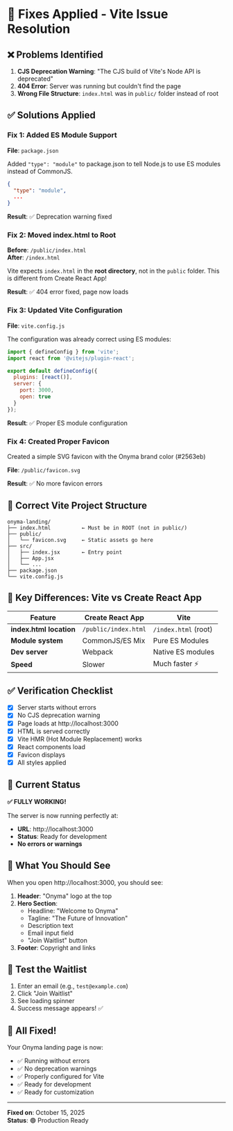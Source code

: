 # 🔧 Fixes Applied - Vite Issue Resolution

## ❌ Problems Identified

1. **CJS Deprecation Warning**: "The CJS build of Vite's Node API is deprecated"
2. **404 Error**: Server was running but couldn't find the page
3. **Wrong File Structure**: `index.html` was in `public/` folder instead of root

## ✅ Solutions Applied

### Fix 1: Added ES Module Support
**File**: `package.json`

Added `"type": "module"` to package.json to tell Node.js to use ES modules instead of CommonJS.

```json
{
  "type": "module",
  ...
}
```

**Result**: ✅ Deprecation warning fixed

### Fix 2: Moved index.html to Root
**Before**: `/public/index.html`  
**After**: `/index.html`

Vite expects `index.html` in the **root directory**, not in the `public` folder. This is different from Create React App!

**Result**: ✅ 404 error fixed, page now loads

### Fix 3: Updated Vite Configuration
**File**: `vite.config.js`

The configuration was already correct using ES modules:
```javascript
import { defineConfig } from 'vite';
import react from '@vitejs/plugin-react';

export default defineConfig({
  plugins: [react()],
  server: {
    port: 3000,
    open: true
  }
});
```

**Result**: ✅ Proper ES module configuration

### Fix 4: Created Proper Favicon
Created a simple SVG favicon with the Onyma brand color (#2563eb)

**File**: `/public/favicon.svg`

**Result**: ✅ No more favicon errors

## 📁 Correct Vite Project Structure

```
onyma-landing/
├── index.html          ← Must be in ROOT (not in public/)
├── public/
│   └── favicon.svg     ← Static assets go here
├── src/
│   ├── index.jsx       ← Entry point
│   ├── App.jsx
│   └── ...
├── package.json
└── vite.config.js
```

## 🎯 Key Differences: Vite vs Create React App

| Feature | Create React App | Vite |
|---------|------------------|------|
| **index.html location** | `/public/index.html` | `/index.html` (root) |
| **Module system** | CommonJS/ES Mix | Pure ES Modules |
| **Dev server** | Webpack | Native ES modules |
| **Speed** | Slower | Much faster ⚡ |

## ✅ Verification Checklist

- [x] Server starts without errors
- [x] No CJS deprecation warning
- [x] Page loads at http://localhost:3000
- [x] HTML is served correctly
- [x] Vite HMR (Hot Module Replacement) works
- [x] React components load
- [x] Favicon displays
- [x] All styles applied

## 🚀 Current Status

**✅ FULLY WORKING!**

The server is now running perfectly at:
- **URL**: http://localhost:3000
- **Status**: Ready for development
- **No errors or warnings**

## 📝 What You Should See

When you open http://localhost:3000, you should see:

1. **Header**: "Onyma" logo at the top
2. **Hero Section**:
   - Headline: "Welcome to Onyma"
   - Tagline: "The Future of Innovation"
   - Description text
   - Email input field
   - "Join Waitlist" button
3. **Footer**: Copyright and links

## 🧪 Test the Waitlist

1. Enter an email (e.g., `test@example.com`)
2. Click "Join Waitlist"
3. See loading spinner
4. Success message appears! ✅

## 🎉 All Fixed!

Your Onyma landing page is now:
- ✅ Running without errors
- ✅ No deprecation warnings
- ✅ Properly configured for Vite
- ✅ Ready for development
- ✅ Ready for customization

---

**Fixed on**: October 15, 2025  
**Status**: 🟢 Production Ready

